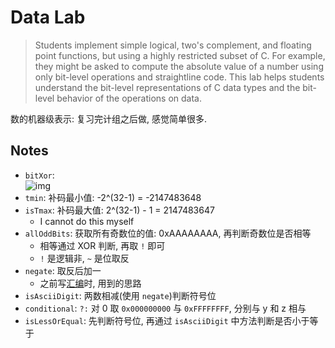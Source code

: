 # Data Lab

> Students implement simple logical, two's complement, and floating point functions, but using a highly restricted subset of C. For example, they might be asked to compute the absolute value of a number using only bit-level operations and straightline code. This lab helps students understand the bit-level representations of C data types and the bit-level behavior of the operations on data.

数的机器级表示: 复习完计组之后做, 感觉简单很多.

## Notes

* `bitXor`:<br/>![img](https://i.stack.imgur.com/3YG4z.png)
* `tmin`: 补码最小值: -2^(32-1) = -2147483648
* `isTmax`: 补码最大值: 2^(32-1) - 1 = 2147483647
  * I cannot do this myself
* `allOddBits`: 获取所有奇数位的值: 0xAAAAAAAA, 再判断奇数位是否相等
  * 相等通过 XOR 判断, 再取 `!` 即可
  * `!` 是逻辑非, `~` 是位取反
* `negate`: 取反后加一
  * 之前写[汇编](https://github.com/huang-feiyu/Computer-Design-and-Practice-Exp/tree/main/lab1)时, 用到的思路
* `isAsciiDigit`: 两数相减(使用 `negate`)判断符号位
* `conditional`: `?:` 对 0 取 `0x000000000` 与 `0xFFFFFFFF`, 分别与 y 和 z 相与
* `isLessOrEqual`: 先判断符号位, 再通过 `isAsciiDigit` 中方法判断是否小于等于
